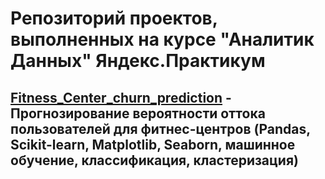 # Репозиторий проектов, выполненных на курсе "Аналитик Данных" Яндекс.Практикум

## <a href="https://github.com/IrinaCherkova/Projects/tree/main/Fitness_Center_churn_prediction">Fitness_Center_churn_prediction</a> - Прогнозирование вероятности оттока пользователей для фитнес-центров (Pandas, Scikit-learn, Matplotlib, Seaborn, машинное обучение, классификация, кластеризация)
